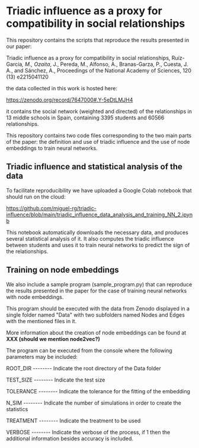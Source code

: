 # Triadic influence as a proxy for compatibility in social relationships

This repository contains the scripts that reproduce the results presented in our paper:

Triadic influence as a proxy for compatibility in social relationships, Ruíz-García<sup>*</sup>, M., Ozaita<sup>*</sup>, J., Pereda, M., Alfonso, A., Branas-Garza, P., Cuesta, J. A., and Sánchez, A., Proceedings of the National Academy of Sciences, 120 (13) e2215041120

the data collected in this work is hosted here:

https://zenodo.org/record/7647000#.Y-5eDtLMJH4

it contains the social network (weighted and directed) of the relationships in 13 middle schools in Spain, containing 3395 students and 60566 relationships.

This repository contains two code files corresponding to the two main parts of the paper: the definition and use of triadic influence and the use of node embeddings to train neural networks.

## Triadic influence and statistical analysis of the data

To facilitate reproducibility we have uploaded a Google Colab notebook that should run on the cloud:

https://github.com/miguel-rg/triadic-influence/blob/main/triadic_influence_data_analysis_and_training_NN_2.ipynb

This notebook automatically downloads the necessary data, and produces several statistical analysis of it. It also computes the triadic influence between students and uses it to train neural networks to predict the sign of the relationships.

## Training on node embeddings 

We also include a sample program (sample_program.py) that can reproduce the results presented in the paper for the case of training neural networks with node embeddings.

This program should be executed with the data from Zenodo displayed in a single folder named "Data" with two subfolders named Nodes and Edges with the mentioned files in it. 

More information about the creation of node embeddings can be found at **XXX (should we mention node2vec?)**

The program can be executed from the console where the following parameters may be included: 

ROOT_DIR  --------  Indicate the root directory of the Data folder

TEST_SIZE --------  Indicate the test size

TOLERANCE --------  Indicate the tolerance for the fitting of the embedding

N_SIM     --------  Indicate the number of simulations in order to create the statistics

TREATMENT --------  Indicate the treatment to be used

VERBOSE   --------  Indicate the verbose of the process, if 1 then the additional information besides accuracy is included. 
